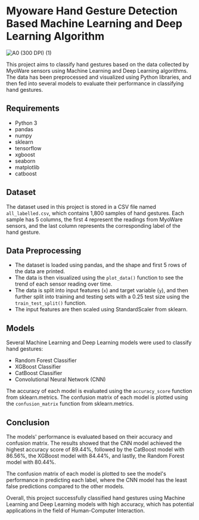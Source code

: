# Myoware Hand Gesture Detection Based Machine Learning and Deep Learning Algorithm


![A0 (300 DPI) (1)](https://github.com/aisyalfawwaz/Myoware-Hand-Gesture-Detection-Based-Machine-Learning-and-Deep-Learning-Algorithm/assets/59833758/41b93375-11f5-4776-abf9-3245c307bb1f)

This project aims to classify hand gestures based on the data collected by MyoWare sensors using Machine Learning and Deep Learning algorithms. The data has been preprocessed and visualized using Python libraries, and then fed into several models to evaluate their performance in classifying hand gestures.

## Requirements
- Python 3
- pandas
- numpy
- sklearn
- tensorflow
- xgboost
- seaborn
- matplotlib
- catboost

## Dataset
The dataset used in this project is stored in a CSV file named `all_labelled.csv`, which contains 1,800 samples of hand gestures. Each sample has 5 columns, the first 4 represent the readings from MyoWare sensors, and the last column represents the corresponding label of the hand gesture.

## Data Preprocessing
- The dataset is loaded using pandas, and the shape and first 5 rows of the data are printed.
- The data is then visualized using the `plot_data()` function to see the trend of each sensor reading over time.
- The data is split into input features (`x`) and target variable (`y`), and then further split into training and testing sets with a 0.25 test size using the `train_test_split()` function.
- The input features are then scaled using StandardScaler from sklearn.

## Models
Several Machine Learning and Deep Learning models were used to classify hand gestures:
- Random Forest Classifier
- XGBoost Classifier
- CatBoost Classifier
- Convolutional Neural Network (CNN)

The accuracy of each model is evaluated using the `accuracy_score` function from sklearn.metrics. The confusion matrix of each model is plotted using the `confusion_matrix` function from sklearn.metrics.

## Conclusion
The models' performance is evaluated based on their accuracy and confusion matrix. The results showed that the CNN model achieved the highest accuracy score of 89.44%, followed by the CatBoost model with 86.56%, the XGBoost model with 84.44%, and lastly, the Random Forest model with 80.44%.

The confusion matrix of each model is plotted to see the model's performance in predicting each label, where the CNN model has the least false predictions compared to the other models.

Overall, this project successfully classified hand gestures using Machine Learning and Deep Learning models with high accuracy, which has potential applications in the field of Human-Computer Interaction.




